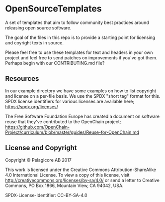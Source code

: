 # OpenSourceTemplates
A set of templates that aim to follow community best practices around 
releasing open source software.

The goal of the files in this repo is to provide a starting point for
licensing and coyright texts in source. 

Please feel free to use these templates for text and headers in your
own project and feel free to send patches on improvements if you've
got them. Perhaps begin with our CONTRIBUTING.md file?

## Resources

In our example directory we have some examples on how to list
copyright and license on a per-file basis. We use the SPDX "short tag"
format for this. SPDX license identifiers for various licenses are
available here; https://spdx.org/licenses/

The Free Software Foundation Europe has created a document on software reuse that they've contributed to the OpenChain project; https://github.com/OpenChain-Project/curriculum/blob/master/guides/Reuse-for-OpenChain.md

## License and Copyright

Copyright &copy; Pelagicore AB 2017

This work is licensed under the Creative Commons
Attribution-ShareAlike 4.0 International License. To view a copy of
this license, visit http://creativecommons.org/licenses/by-sa/4.0/ or
send a letter to Creative Commons, PO Box 1866, Mountain View, CA
94042, USA.

SPDX-License-Identifier: CC-BY-SA-4.0
